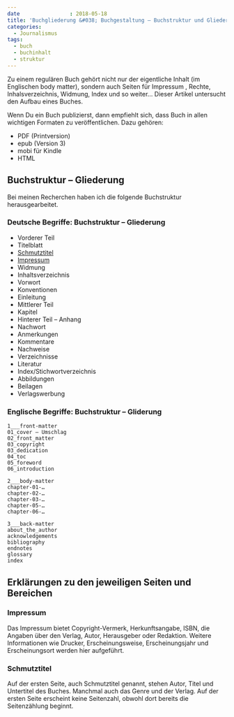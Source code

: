 ```yaml
---
date                : 2018-05-18
title: 'Buchgliederung &#038; Buchgestaltung – Buchstruktur und Gliederung eines Buches'
categories:
  - Journalismus
tags:
  - buch
  - buchinhalt
  - struktur
---
```

Zu einem regulären Buch gehört nicht nur der eigentliche Inhalt (im Englischen body matter), sondern auch Seiten für Impressum , Rechte, Inhalsverzeichnis, Widmung, Index und so weiter… Dieser Artikel untersucht den Aufbau eines Buches.
<!-- readmore -->

Wenn Du ein Buch publizierst, dann empfiehlt sich, dass Buch in allen wichtigen Formaten zu veröffentlichen. Dazu gehören:

* PDF (Printversion)
* epub (Version 3)
* mobi für Kindle
* HTML

## Buchstruktur – Gliederung

Bei meinen Recherchen haben ich die folgende Buchstruktur herausgearbeitet.

### Deutsche Begriffe: Buchstruktur – Gliederung

* Vorderer Teil
* Titelblatt
* [Schmutztitel](#schmutztitel)
* [Impressum](#impressum)
* Widmung
* Inhaltsverzeichnis
* Vorwort
* Konventionen
* Einleitung
* Mittlerer Teil
* Kapitel
* Hinterer Teil – Anhang
* Nachwort
* Anmerkungen
* Kommentare
* Nachweise
* Verzeichnisse
* Literatur
* Index/Stichwortverzeichnis
* Abbildungen
* Beilagen
* Verlagswerbung

### Englische Begriffe: Buchstruktur – Gliderung

~~~
1___front-matter
01_cover – Umschlag
02_front_matter
03_copyright
03_dedication
04_toc
05_foreword
06_introduction

2___body-matter
chapter-01-…
chapter-02-…
chapter-03-…
chapter-05-…
chapter-06-…

3___back-matter
about_the_author
acknowledgements
bibliography
endnotes
glossary
index
~~~


## Erklärungen zu den jeweiligen Seiten und Bereichen

### Impressum

Das Impressum bietet Copyright-Vermerk, Herkunftsangabe, ISBN, die Angaben über den Verlag, Autor, Herausgeber oder Redaktion. Weitere Informationen wie Drucker, Erscheinungsweise, Erscheinungsjahr und Erscheinungsort werden hier aufgeführt.

### Schmutztitel

Auf der ersten Seite, auch Schmutztitel genannt, stehen Autor, Titel und Untertitel des Buches. Manchmal auch das Genre und der Verlag. Auf der ersten Seite erscheint keine Seitenzahl, obwohl dort bereits die Seitenzählung beginnt.